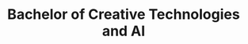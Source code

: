 ---
title: Bachelor of Creative Technologies and AI
description: Howest MCT has an English counterpart in the Bachelor of Creative Technologies & AI which is available for a three years study in Belgium.
layout: bachelor-creative-tech
identifier: bachelor-creative-tech
type: page
aliases:
  - /programma/ai-engineer

---